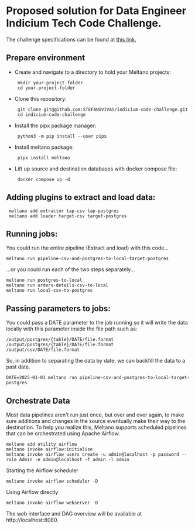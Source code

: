 # Proposed solution for Data Engineer Indicium Tech Code Challenge.  
The challenge specifications can be found at [this link.](https://github.com/STEFANOVIVAS/indicium-code-challenge/blob/main/README.md)
## Prepare environment

  -  Create and navigate to a directory to hold your Meltano projects:
    
          mkdir your-project-folder
          cd your-project-folder
     
  -  Clone this repository:
    
          git clone git@github.com:STEFANOVIVAS/indicium-code-challenge.git   
          cd indicium-code-challenge
  -  Install the pipx package manager:

          python3 -m pip install --user pipx
        
  -  Install meltano package:

          pipx install meltano  
  -  Lift up source and destination databases with docker compose file:
    
          docker compose up -d

## Adding plugins to extract and load data:

     meltano add extractor tap-csv tap-postgres  
     meltano add loader target-csv target-postgres  

## Running jobs:
You could run the entire pipeline (Extract and load) with this code...

    meltano run pipeline-csv-and-postgres-to-local-target-postgres

...or you could run each of the two steps separately...

    meltano run postgres-to-local 
    meltano run orders-details-csv-to-local  
    meltano run local-csv-to-postgres

## Passing parameters to jobs:
You could pass a DATE parameter to the job running so it will write the data locally with this parameter inside the file path such as:

    /output/postgres/{table}/DATE/file.format
    /output/postgres/{table}/DATE/file.format
    /output/csv/DATE/file.format

So, in addition to separating the data by date, we can backfill the data to a past date.  

    DATE=2025-01-01 meltano run pipeline-csv-and-postgres-to-local-target-postgres
    
## Orchestrate Data
Most data pipelines aren't run just once, but over and over again, to make sure additions and changes in the source eventually make their way to the destination.
To help you realize this, Meltano supports scheduled pipelines that can be orchestrated using Apache Airflow.

    meltano add utility airflow
    meltano invoke airflow:initialize
    meltano invoke airflow users create -u admin@localhost -p password --role Admin -e admin@localhost -f admin -l admin

Starting the Airflow scheduler

    meltano invoke airflow scheduler -D

Using Airflow directly

    meltano invoke airflow webserver -D

The web interface and DAG overview will be available at http://localhost:8080.

